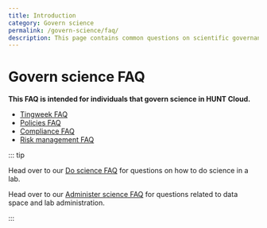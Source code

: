 ```yaml
---
title: Introduction
category: Govern science
permalink: /govern-science/faq/
description: This page contains common questions on scientific governance in HUNT Cloud.
---
```


# Govern science FAQ


**This FAQ is intended for individuals that govern science in HUNT Cloud.**

* [Tingweek FAQ](/govern-science/tingweek/faq)
* [Policies FAQ](/govern-science/policies/faq/)
* [Compliance FAQ](/govern-science/compliance/faq)
* [Risk management FAQ](/govern-science/risk-management/faq/)

::: tip

Head over to our [Do science FAQ](/do-science/faq/) for questions on how to do science in a lab.

Head over to our [Administer science FAQ](/administer-science/faq/) for questions related to data space and lab administration.

:::


